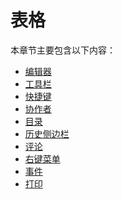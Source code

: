 # 表格

本章节主要包含以下内容：

<ul>
  <li><a href="/sheet/editor/editor.md/">编辑器</a></li>
  <li><a href="/sheet/toolbar.md/">工具栏</a></li>
  <li><a href="/sheet/shortcut.md/">快捷键</a></li>
  <li><a href="/sheet/collaborator.md/">协作者</a></li>
  <li><a href="/sheet/tableofcontent.md/">目录</a></li>
  <li><a href="/sheet/historySidebar.md/">历史侧边栏</a></li>
  <li><a href="/sheet/comment.md/">评论</a></li>
  <li><a href="/sheet/contextMenu.md/">右键菜单</a></li>
  <li><a href="/sheet/events.md/">事件</a></li>
  <li><a href="/sheet/print.md/">打印</a></li>
</ul>
